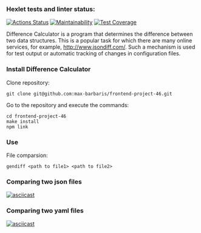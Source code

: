 ### Hexlet tests and linter status:
[![Actions Status](https://github.com/max-barbaris/frontend-project-46/actions/workflows/hexlet-check.yml/badge.svg)](https://github.com/max-barbaris/frontend-project-46/actions)
[![Maintainability](https://api.codeclimate.com/v1/badges/ba3e303065731aedb1fc/maintainability)](https://codeclimate.com/github/max-barbaris/frontend-project-46/maintainability)
[![Test Coverage](https://api.codeclimate.com/v1/badges/ba3e303065731aedb1fc/test_coverage)](https://codeclimate.com/github/max-barbaris/frontend-project-46/test_coverage)

Difference Calculator is a program that determines the difference between two data structures. This is a popular task for which there are many online services, for example, http://www.jsondiff.com/. Such a mechanism is used for test output or automatic tracking of changes in configuration files.

### Install Difference Calculator

Clone repository:
```
git clone git@github.com:max-barbaris/frontend-project-46.git
```

Go to the repository and execute the commands:
```
cd frontend-project-46
make install
npm link
```

### Use

File comparsion:
```
gendiff <path to file1> <path to file2>
```

### Comparing two json files

[![asciicast](https://asciinema.org/a/ZXxFLJWoXjjzcc0xQdxtbW327.svg)](https://asciinema.org/a/ZXxFLJWoXjjzcc0xQdxtbW327)

### Comparing two yaml files

[![asciicast](https://asciinema.org/a/Pzz5eAb11r0vIEUnHniRSKmxH.svg)](https://asciinema.org/a/Pzz5eAb11r0vIEUnHniRSKmxH)